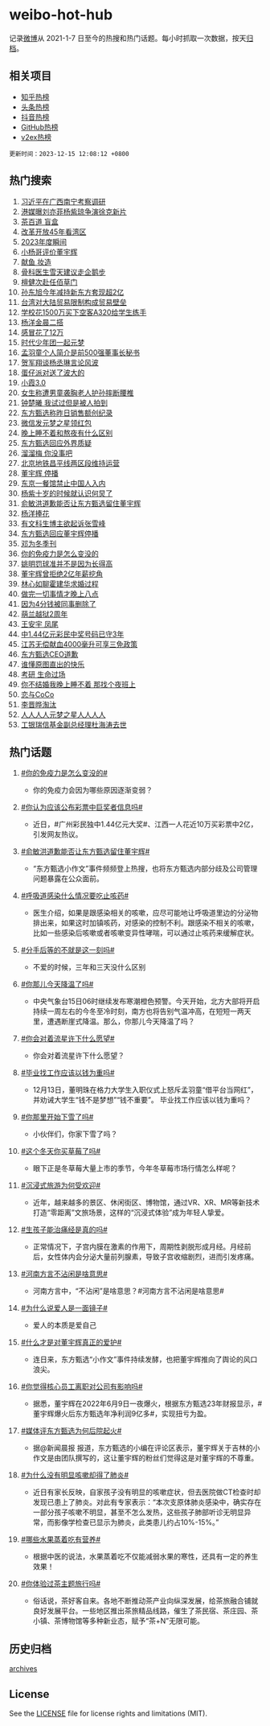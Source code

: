 # weibo-hot-hub

记录[微博](https://www.weibo.com)从 2021-1-7 日至今的热搜和热门话题。每小时抓取一次数据，按天[归档](archives)。

## 相关项目

- [知乎热榜](https://github.com/lonnyzhang423/zhihu-hot-hub)
- [头条热榜](https://github.com/lonnyzhang423/toutiao-hot-hub)
- [抖音热榜](https://github.com/lonnyzhang423/douyin-hot-hub)
- [GitHub热榜](https://github.com/lonnyzhang423/github-hot-hub)
- [v2ex热榜](https://github.com/lonnyzhang423/v2ex-hot-hub)


`更新时间：2023-12-15 12:08:12 +0800`

## 热门搜索

1. [习近平在广西南宁考察调研](https://m.weibo.cn/search?containerid=100103type%3D1%26t%3D10%26q%3D%23%E4%B9%A0%E8%BF%91%E5%B9%B3%E5%9C%A8%E5%B9%BF%E8%A5%BF%E5%8D%97%E5%AE%81%E8%80%83%E5%AF%9F%E8%B0%83%E7%A0%94%23&stream_entry_id=51&isnewpage=1&extparam=seat%3D1%26filter_type%3Drealtimehot%26c_type%3D51%26cate%3D10103%26stream_entry_id%3D51%26q%3D%2523%25E4%25B9%25A0%25E8%25BF%2591%25E5%25B9%25B3%25E5%259C%25A8%25E5%25B9%25BF%25E8%25A5%25BF%25E5%258D%2597%25E5%25AE%2581%25E8%2580%2583%25E5%25AF%259F%25E8%25B0%2583%25E7%25A0%2594%2523%26dgr%3D0%26pos%3D0%26display_time%3D1702613291%26pre_seqid%3D1702613291784011442147)
1. [港媒曝刘亦菲杨紫琼争演徐克新片](https://m.weibo.cn/search?containerid=100103type%3D1%26t%3D10%26q%3D%23%E6%B8%AF%E5%AA%92%E6%9B%9D%E5%88%98%E4%BA%A6%E8%8F%B2%E6%9D%A8%E7%B4%AB%E7%90%BC%E4%BA%89%E6%BC%94%E5%BE%90%E5%85%8B%E6%96%B0%E7%89%87%23&stream_entry_id=31&isnewpage=1&extparam=seat%3D1%26lcate%3D5001%26flag%3D2%26filter_type%3Drealtimehot%26stream_entry_id%3D31%26realpos%3D1%26dgr%3D0%26band_rank%3D1%26cate%3D5001%26pos%3D0%26q%3D%2523%25E6%25B8%25AF%25E5%25AA%2592%25E6%259B%259D%25E5%2588%2598%25E4%25BA%25A6%25E8%258F%25B2%25E6%259D%25A8%25E7%25B4%25AB%25E7%2590%25BC%25E4%25BA%2589%25E6%25BC%2594%25E5%25BE%2590%25E5%2585%258B%25E6%2596%25B0%25E7%2589%2587%2523%26c_type%3D31%26display_time%3D1702613291%26pre_seqid%3D1702613291784011442147)
1. [茶百道 盲盒](https://m.weibo.cn/search?containerid=100103type%3D1%26t%3D10%26q%3D%E8%8C%B6%E7%99%BE%E9%81%93+%E7%9B%B2%E7%9B%92&stream_entry_id=31&isnewpage=1&extparam=seat%3D1%26lcate%3D5001%26flag%3D0%26filter_type%3Drealtimehot%26stream_entry_id%3D31%26realpos%3D2%26dgr%3D0%26band_rank%3D2%26cate%3D5001%26pos%3D1%26q%3D%25E8%258C%25B6%25E7%2599%25BE%25E9%2581%2593%2520%25E7%259B%25B2%25E7%259B%2592%26c_type%3D31%26display_time%3D1702613291%26pre_seqid%3D1702613291784011442147)
1. [改革开放45年看湾区](https://m.weibo.cn/search?containerid=100103type%3D1%26t%3D10%26q%3D%23%E6%94%B9%E9%9D%A9%E5%BC%80%E6%94%BE45%E5%B9%B4%E7%9C%8B%E6%B9%BE%E5%8C%BA%23&stream_entry_id=31&isnewpage=1&extparam=seat%3D1%26lcate%3D5001%26flag%3D0%26filter_type%3Drealtimehot%26stream_entry_id%3D31%26realpos%3D3%26dgr%3D0%26band_rank%3D3%26cate%3D5001%26pos%3D2%26q%3D%2523%25E6%2594%25B9%25E9%259D%25A9%25E5%25BC%2580%25E6%2594%25BE45%25E5%25B9%25B4%25E7%259C%258B%25E6%25B9%25BE%25E5%258C%25BA%2523%26c_type%3D31%26display_time%3D1702613291%26pre_seqid%3D1702613291784011442147)
1. [2023年度瞬间](https://m.weibo.cn/search?containerid=100103type%3D1%26t%3D10%26q%3D%232023%E5%B9%B4%E5%BA%A6%E7%9E%AC%E9%97%B4%23&stream_entry_id=31&isnewpage=1&extparam=seat%3D1%26lcate%3D5001%26filter_type%3Drealtimehot%26stream_entry_id%3D31%26q%3D%25232023%25E5%25B9%25B4%25E5%25BA%25A6%25E7%259E%25AC%25E9%2597%25B4%2523%26dgr%3D0%26adid%3D214598%26band_rank%3D4%26pos%3D3%26is_ad_pos%3D1%26c_type%3D31%26cate%3D5001%26topic_ad%3D1%26display_time%3D1702613291%26pre_seqid%3D1702613291784011442147)
1. [小杨哥评价董宇辉](https://m.weibo.cn/search?containerid=100103type%3D1%26t%3D10%26q%3D%23%E5%B0%8F%E6%9D%A8%E5%93%A5%E8%AF%84%E4%BB%B7%E8%91%A3%E5%AE%87%E8%BE%89%23&stream_entry_id=31&isnewpage=1&extparam=seat%3D1%26lcate%3D5001%26flag%3D2%26filter_type%3Drealtimehot%26stream_entry_id%3D31%26realpos%3D4%26dgr%3D0%26band_rank%3D4%26cate%3D5001%26pos%3D4%26q%3D%2523%25E5%25B0%258F%25E6%259D%25A8%25E5%2593%25A5%25E8%25AF%2584%25E4%25BB%25B7%25E8%2591%25A3%25E5%25AE%2587%25E8%25BE%2589%2523%26c_type%3D31%26display_time%3D1702613291%26pre_seqid%3D1702613291784011442147)
1. [献鱼 妆造](https://m.weibo.cn/search?containerid=100103type%3D1%26t%3D10%26q%3D%E7%8C%AE%E9%B1%BC+%E5%A6%86%E9%80%A0&stream_entry_id=31&isnewpage=1&extparam=seat%3D1%26lcate%3D5001%26flag%3D1%26filter_type%3Drealtimehot%26stream_entry_id%3D31%26realpos%3D5%26dgr%3D0%26band_rank%3D5%26cate%3D5001%26pos%3D5%26q%3D%25E7%258C%25AE%25E9%25B1%25BC%2520%25E5%25A6%2586%25E9%2580%25A0%26c_type%3D31%26display_time%3D1702613291%26pre_seqid%3D1702613291784011442147)
1. [骨科医生雪天建议走企鹅步](https://m.weibo.cn/search?containerid=100103type%3D1%26t%3D10%26q%3D%23%E9%AA%A8%E7%A7%91%E5%8C%BB%E7%94%9F%E9%9B%AA%E5%A4%A9%E5%BB%BA%E8%AE%AE%E8%B5%B0%E4%BC%81%E9%B9%85%E6%AD%A5%23&stream_entry_id=31&isnewpage=1&extparam=seat%3D1%26lcate%3D5001%26flag%3D1%26filter_type%3Drealtimehot%26stream_entry_id%3D31%26realpos%3D6%26dgr%3D0%26band_rank%3D6%26cate%3D5001%26pos%3D6%26q%3D%2523%25E9%25AA%25A8%25E7%25A7%2591%25E5%258C%25BB%25E7%2594%259F%25E9%259B%25AA%25E5%25A4%25A9%25E5%25BB%25BA%25E8%25AE%25AE%25E8%25B5%25B0%25E4%25BC%2581%25E9%25B9%2585%25E6%25AD%25A5%2523%26c_type%3D31%26display_time%3D1702613291%26pre_seqid%3D1702613291784011442147)
1. [檀健次赴任佰草门](https://m.weibo.cn/search?containerid=100103type%3D1%26t%3D10%26q%3D%23%E6%AA%80%E5%81%A5%E6%AC%A1%E8%B5%B4%E4%BB%BB%E4%BD%B0%E8%8D%89%E9%97%A8%23&stream_entry_id=31&isnewpage=1&extparam=seat%3D1%26lcate%3D5001%26filter_type%3Drealtimehot%26stream_entry_id%3D31%26q%3D%2523%25E6%25AA%2580%25E5%2581%25A5%25E6%25AC%25A1%25E8%25B5%25B4%25E4%25BB%25BB%25E4%25BD%25B0%25E8%258D%2589%25E9%2597%25A8%2523%26dgr%3D0%26adid%3D214589%26band_rank%3D7%26pos%3D7%26is_ad_pos%3D1%26c_type%3D31%26cate%3D5001%26topic_ad%3D1%26display_time%3D1702613291%26pre_seqid%3D1702613291784011442147)
1. [孙东旭今年减持新东方套现超2亿](https://m.weibo.cn/search?containerid=100103type%3D1%26t%3D10%26q%3D%23%E5%AD%99%E4%B8%9C%E6%97%AD%E4%BB%8A%E5%B9%B4%E5%87%8F%E6%8C%81%E6%96%B0%E4%B8%9C%E6%96%B9%E5%A5%97%E7%8E%B0%E8%B6%852%E4%BA%BF%23&stream_entry_id=31&isnewpage=1&extparam=seat%3D1%26lcate%3D5001%26flag%3D1%26filter_type%3Drealtimehot%26stream_entry_id%3D31%26realpos%3D7%26dgr%3D0%26band_rank%3D7%26cate%3D5001%26pos%3D8%26q%3D%2523%25E5%25AD%2599%25E4%25B8%259C%25E6%2597%25AD%25E4%25BB%258A%25E5%25B9%25B4%25E5%2587%258F%25E6%258C%2581%25E6%2596%25B0%25E4%25B8%259C%25E6%2596%25B9%25E5%25A5%2597%25E7%258E%25B0%25E8%25B6%25852%25E4%25BA%25BF%2523%26c_type%3D31%26display_time%3D1702613291%26pre_seqid%3D1702613291784011442147)
1. [台湾对大陆贸易限制构成贸易壁垒](https://m.weibo.cn/search?containerid=100103type%3D1%26t%3D10%26q%3D%23%E5%8F%B0%E6%B9%BE%E5%AF%B9%E5%A4%A7%E9%99%86%E8%B4%B8%E6%98%93%E9%99%90%E5%88%B6%E6%9E%84%E6%88%90%E8%B4%B8%E6%98%93%E5%A3%81%E5%9E%92%23&stream_entry_id=31&isnewpage=1&extparam=seat%3D1%26lcate%3D5001%26flag%3D1%26filter_type%3Drealtimehot%26stream_entry_id%3D31%26realpos%3D8%26dgr%3D0%26band_rank%3D8%26cate%3D5001%26pos%3D9%26q%3D%2523%25E5%258F%25B0%25E6%25B9%25BE%25E5%25AF%25B9%25E5%25A4%25A7%25E9%2599%2586%25E8%25B4%25B8%25E6%2598%2593%25E9%2599%2590%25E5%2588%25B6%25E6%259E%2584%25E6%2588%2590%25E8%25B4%25B8%25E6%2598%2593%25E5%25A3%2581%25E5%259E%2592%2523%26c_type%3D31%26display_time%3D1702613291%26pre_seqid%3D1702613291784011442147)
1. [学校花1500万买下空客A320给学生练手](https://m.weibo.cn/search?containerid=100103type%3D1%26t%3D10%26q%3D%23%E5%AD%A6%E6%A0%A1%E8%8A%B11500%E4%B8%87%E4%B9%B0%E4%B8%8B%E7%A9%BA%E5%AE%A2A320%E7%BB%99%E5%AD%A6%E7%94%9F%E7%BB%83%E6%89%8B%23&stream_entry_id=31&isnewpage=1&extparam=seat%3D1%26lcate%3D5001%26flag%3D32768%26filter_type%3Drealtimehot%26stream_entry_id%3D31%26realpos%3D9%26dgr%3D0%26band_rank%3D9%26cate%3D5001%26pos%3D10%26q%3D%2523%25E5%25AD%25A6%25E6%25A0%25A1%25E8%258A%25B11500%25E4%25B8%2587%25E4%25B9%25B0%25E4%25B8%258B%25E7%25A9%25BA%25E5%25AE%25A2A320%25E7%25BB%2599%25E5%25AD%25A6%25E7%2594%259F%25E7%25BB%2583%25E6%2589%258B%2523%26c_type%3D31%26display_time%3D1702613291%26pre_seqid%3D1702613291784011442147)
1. [杨洋金晨二搭](https://m.weibo.cn/search?containerid=100103type%3D1%26t%3D10%26q%3D%23%E6%9D%A8%E6%B4%8B%E9%87%91%E6%99%A8%E4%BA%8C%E6%90%AD%23&stream_entry_id=31&isnewpage=1&extparam=seat%3D1%26lcate%3D5001%26flag%3D1%26filter_type%3Drealtimehot%26stream_entry_id%3D31%26realpos%3D10%26dgr%3D0%26band_rank%3D10%26cate%3D5001%26pos%3D11%26q%3D%2523%25E6%259D%25A8%25E6%25B4%258B%25E9%2587%2591%25E6%2599%25A8%25E4%25BA%258C%25E6%2590%25AD%2523%26c_type%3D31%26display_time%3D1702613291%26pre_seqid%3D1702613291784011442147)
1. [感冒花了12万](https://m.weibo.cn/search?containerid=100103type%3D1%26t%3D10%26q%3D%E6%84%9F%E5%86%92%E8%8A%B1%E4%BA%8612%E4%B8%87&stream_entry_id=31&isnewpage=1&extparam=seat%3D1%26lcate%3D5001%26flag%3D2%26filter_type%3Drealtimehot%26stream_entry_id%3D31%26realpos%3D11%26dgr%3D0%26band_rank%3D11%26cate%3D5001%26pos%3D12%26q%3D%25E6%2584%259F%25E5%2586%2592%25E8%258A%25B1%25E4%25BA%258612%25E4%25B8%2587%26c_type%3D31%26display_time%3D1702613291%26pre_seqid%3D1702613291784011442147)
1. [时代少年团一起元梦](https://m.weibo.cn/search?containerid=100103type%3D1%26t%3D10%26q%3D%23%E6%97%B6%E4%BB%A3%E5%B0%91%E5%B9%B4%E5%9B%A2%E4%B8%80%E8%B5%B7%E5%85%83%E6%A2%A6%23&stream_entry_id=31&isnewpage=1&extparam=seat%3D1%26lcate%3D5001%26flag%3D0%26filter_type%3Drealtimehot%26stream_entry_id%3D31%26realpos%3D12%26dgr%3D0%26band_rank%3D12%26cate%3D5001%26pos%3D13%26adid%3D214666%26q%3D%2523%25E6%2597%25B6%25E4%25BB%25A3%25E5%25B0%2591%25E5%25B9%25B4%25E5%259B%25A2%25E4%25B8%2580%25E8%25B5%25B7%25E5%2585%2583%25E6%25A2%25A6%2523%26c_type%3D31%26display_time%3D1702613291%26pre_seqid%3D1702613291784011442147)
1. [孟羽童个人简介是前500强董事长秘书](https://m.weibo.cn/search?containerid=100103type%3D1%26t%3D10%26q%3D%23%E5%AD%9F%E7%BE%BD%E7%AB%A5%E4%B8%AA%E4%BA%BA%E7%AE%80%E4%BB%8B%E6%98%AF%E5%89%8D500%E5%BC%BA%E8%91%A3%E4%BA%8B%E9%95%BF%E7%A7%98%E4%B9%A6%23&stream_entry_id=31&isnewpage=1&extparam=seat%3D1%26lcate%3D5001%26flag%3D2%26filter_type%3Drealtimehot%26stream_entry_id%3D31%26realpos%3D13%26dgr%3D0%26band_rank%3D13%26cate%3D5001%26pos%3D14%26q%3D%2523%25E5%25AD%259F%25E7%25BE%25BD%25E7%25AB%25A5%25E4%25B8%25AA%25E4%25BA%25BA%25E7%25AE%2580%25E4%25BB%258B%25E6%2598%25AF%25E5%2589%258D500%25E5%25BC%25BA%25E8%2591%25A3%25E4%25BA%258B%25E9%2595%25BF%25E7%25A7%2598%25E4%25B9%25A6%2523%26c_type%3D31%26display_time%3D1702613291%26pre_seqid%3D1702613291784011442147)
1. [贺军翔谈杨丞琳言论风波](https://m.weibo.cn/search?containerid=100103type%3D1%26t%3D10%26q%3D%23%E8%B4%BA%E5%86%9B%E7%BF%94%E8%B0%88%E6%9D%A8%E4%B8%9E%E7%90%B3%E8%A8%80%E8%AE%BA%E9%A3%8E%E6%B3%A2%23&stream_entry_id=31&isnewpage=1&extparam=seat%3D1%26lcate%3D5001%26flag%3D2%26filter_type%3Drealtimehot%26stream_entry_id%3D31%26realpos%3D14%26dgr%3D0%26band_rank%3D14%26cate%3D5001%26pos%3D15%26q%3D%2523%25E8%25B4%25BA%25E5%2586%259B%25E7%25BF%2594%25E8%25B0%2588%25E6%259D%25A8%25E4%25B8%259E%25E7%2590%25B3%25E8%25A8%2580%25E8%25AE%25BA%25E9%25A3%258E%25E6%25B3%25A2%2523%26c_type%3D31%26display_time%3D1702613291%26pre_seqid%3D1702613291784011442147)
1. [蛋仔派对送了波大的](https://m.weibo.cn/search?containerid=100103type%3D1%26t%3D10%26q%3D%23%E8%9B%8B%E4%BB%94%E6%B4%BE%E5%AF%B9%E9%80%81%E4%BA%86%E6%B3%A2%E5%A4%A7%E7%9A%84%23&stream_entry_id=31&isnewpage=1&extparam=seat%3D1%26lcate%3D5001%26flag%3D0%26filter_type%3Drealtimehot%26stream_entry_id%3D31%26realpos%3D15%26dgr%3D0%26band_rank%3D15%26cate%3D5001%26pos%3D16%26adid%3D214327%26q%3D%2523%25E8%259B%258B%25E4%25BB%2594%25E6%25B4%25BE%25E5%25AF%25B9%25E9%2580%2581%25E4%25BA%2586%25E6%25B3%25A2%25E5%25A4%25A7%25E7%259A%2584%2523%26c_type%3D31%26display_time%3D1702613291%26pre_seqid%3D1702613291784011442147)
1. [小霞3.0](https://m.weibo.cn/search?containerid=100103type%3D1%26t%3D10%26q%3D%E5%B0%8F%E9%9C%9E3.0&stream_entry_id=31&isnewpage=1&extparam=seat%3D1%26lcate%3D5001%26flag%3D1%26filter_type%3Drealtimehot%26stream_entry_id%3D31%26realpos%3D16%26dgr%3D0%26band_rank%3D16%26cate%3D5001%26pos%3D17%26q%3D%25E5%25B0%258F%25E9%259C%259E3.0%26c_type%3D31%26display_time%3D1702613291%26pre_seqid%3D1702613291784011442147)
1. [女生称遭男童袭胸老人护孙摔断腰椎](https://m.weibo.cn/search?containerid=100103type%3D1%26t%3D10%26q%3D%23%E5%A5%B3%E7%94%9F%E7%A7%B0%E9%81%AD%E7%94%B7%E7%AB%A5%E8%A2%AD%E8%83%B8%E8%80%81%E4%BA%BA%E6%8A%A4%E5%AD%99%E6%91%94%E6%96%AD%E8%85%B0%E6%A4%8E%23&stream_entry_id=31&isnewpage=1&extparam=seat%3D1%26lcate%3D5001%26flag%3D0%26filter_type%3Drealtimehot%26stream_entry_id%3D31%26realpos%3D17%26dgr%3D0%26band_rank%3D17%26cate%3D5001%26pos%3D18%26q%3D%2523%25E5%25A5%25B3%25E7%2594%259F%25E7%25A7%25B0%25E9%2581%25AD%25E7%2594%25B7%25E7%25AB%25A5%25E8%25A2%25AD%25E8%2583%25B8%25E8%2580%2581%25E4%25BA%25BA%25E6%258A%25A4%25E5%25AD%2599%25E6%2591%2594%25E6%2596%25AD%25E8%2585%25B0%25E6%25A4%258E%2523%26c_type%3D31%26display_time%3D1702613291%26pre_seqid%3D1702613291784011442147)
1. [钟楚曦 我试过但是被人拍到](https://m.weibo.cn/search?containerid=100103type%3D1%26t%3D10%26q%3D%E9%92%9F%E6%A5%9A%E6%9B%A6+%E6%88%91%E8%AF%95%E8%BF%87%E4%BD%86%E6%98%AF%E8%A2%AB%E4%BA%BA%E6%8B%8D%E5%88%B0&stream_entry_id=31&isnewpage=1&extparam=seat%3D1%26lcate%3D5001%26flag%3D2%26filter_type%3Drealtimehot%26stream_entry_id%3D31%26realpos%3D18%26dgr%3D0%26band_rank%3D18%26cate%3D5001%26pos%3D19%26q%3D%25E9%2592%259F%25E6%25A5%259A%25E6%259B%25A6%2520%25E6%2588%2591%25E8%25AF%2595%25E8%25BF%2587%25E4%25BD%2586%25E6%2598%25AF%25E8%25A2%25AB%25E4%25BA%25BA%25E6%258B%258D%25E5%2588%25B0%26c_type%3D31%26display_time%3D1702613291%26pre_seqid%3D1702613291784011442147)
1. [东方甄选称昨日销售额创纪录](https://m.weibo.cn/search?containerid=100103type%3D1%26t%3D10%26q%3D%23%E4%B8%9C%E6%96%B9%E7%94%84%E9%80%89%E7%A7%B0%E6%98%A8%E6%97%A5%E9%94%80%E5%94%AE%E9%A2%9D%E5%88%9B%E7%BA%AA%E5%BD%95%23&stream_entry_id=31&isnewpage=1&extparam=seat%3D1%26lcate%3D5001%26flag%3D1%26filter_type%3Drealtimehot%26stream_entry_id%3D31%26realpos%3D19%26dgr%3D0%26band_rank%3D19%26cate%3D5001%26pos%3D20%26q%3D%2523%25E4%25B8%259C%25E6%2596%25B9%25E7%2594%2584%25E9%2580%2589%25E7%25A7%25B0%25E6%2598%25A8%25E6%2597%25A5%25E9%2594%2580%25E5%2594%25AE%25E9%25A2%259D%25E5%2588%259B%25E7%25BA%25AA%25E5%25BD%2595%2523%26c_type%3D31%26display_time%3D1702613291%26pre_seqid%3D1702613291784011442147)
1. [微信发元梦之星领红包](https://m.weibo.cn/search?containerid=100103type%3D1%26t%3D10%26q%3D%23%E5%BE%AE%E4%BF%A1%E5%8F%91%E5%85%83%E6%A2%A6%E4%B9%8B%E6%98%9F%E9%A2%86%E7%BA%A2%E5%8C%85%23&stream_entry_id=31&isnewpage=1&extparam=seat%3D1%26lcate%3D5001%26flag%3D0%26filter_type%3Drealtimehot%26stream_entry_id%3D31%26realpos%3D20%26dgr%3D0%26band_rank%3D20%26cate%3D5001%26pos%3D21%26adid%3D214436%26q%3D%2523%25E5%25BE%25AE%25E4%25BF%25A1%25E5%258F%2591%25E5%2585%2583%25E6%25A2%25A6%25E4%25B9%258B%25E6%2598%259F%25E9%25A2%2586%25E7%25BA%25A2%25E5%258C%2585%2523%26c_type%3D31%26display_time%3D1702613291%26pre_seqid%3D1702613291784011442147)
1. [晚上睡不着和熬夜有什么区别](https://m.weibo.cn/search?containerid=100103type%3D1%26t%3D10%26q%3D%E6%99%9A%E4%B8%8A%E7%9D%A1%E4%B8%8D%E7%9D%80%E5%92%8C%E7%86%AC%E5%A4%9C%E6%9C%89%E4%BB%80%E4%B9%88%E5%8C%BA%E5%88%AB&stream_entry_id=31&isnewpage=1&extparam=seat%3D1%26lcate%3D5001%26flag%3D1%26filter_type%3Drealtimehot%26stream_entry_id%3D31%26realpos%3D21%26dgr%3D0%26band_rank%3D21%26cate%3D5001%26pos%3D22%26q%3D%25E6%2599%259A%25E4%25B8%258A%25E7%259D%25A1%25E4%25B8%258D%25E7%259D%2580%25E5%2592%258C%25E7%2586%25AC%25E5%25A4%259C%25E6%259C%2589%25E4%25BB%2580%25E4%25B9%2588%25E5%258C%25BA%25E5%2588%25AB%26c_type%3D31%26display_time%3D1702613291%26pre_seqid%3D1702613291784011442147)
1. [东方甄选回应外界质疑](https://m.weibo.cn/search?containerid=100103type%3D1%26t%3D10%26q%3D%23%E4%B8%9C%E6%96%B9%E7%94%84%E9%80%89%E5%9B%9E%E5%BA%94%E5%A4%96%E7%95%8C%E8%B4%A8%E7%96%91%23&stream_entry_id=31&isnewpage=1&extparam=seat%3D1%26lcate%3D5001%26flag%3D1%26filter_type%3Drealtimehot%26stream_entry_id%3D31%26realpos%3D22%26dgr%3D0%26band_rank%3D22%26cate%3D5001%26pos%3D23%26q%3D%2523%25E4%25B8%259C%25E6%2596%25B9%25E7%2594%2584%25E9%2580%2589%25E5%259B%259E%25E5%25BA%2594%25E5%25A4%2596%25E7%2595%258C%25E8%25B4%25A8%25E7%2596%2591%2523%26c_type%3D31%26display_time%3D1702613291%26pre_seqid%3D1702613291784011442147)
1. [溜溜梅 你没事吧](https://m.weibo.cn/search?containerid=100103type%3D1%26t%3D10%26q%3D%E6%BA%9C%E6%BA%9C%E6%A2%85+%E4%BD%A0%E6%B2%A1%E4%BA%8B%E5%90%A7&stream_entry_id=31&isnewpage=1&extparam=seat%3D1%26lcate%3D5001%26flag%3D1%26filter_type%3Drealtimehot%26stream_entry_id%3D31%26realpos%3D23%26dgr%3D0%26band_rank%3D23%26cate%3D5001%26pos%3D24%26q%3D%25E6%25BA%259C%25E6%25BA%259C%25E6%25A2%2585%2520%25E4%25BD%25A0%25E6%25B2%25A1%25E4%25BA%258B%25E5%2590%25A7%26c_type%3D31%26display_time%3D1702613291%26pre_seqid%3D1702613291784011442147)
1. [北京地铁昌平线两区段维持运营](https://m.weibo.cn/search?containerid=100103type%3D1%26t%3D10%26q%3D%23%E5%8C%97%E4%BA%AC%E5%9C%B0%E9%93%81%E6%98%8C%E5%B9%B3%E7%BA%BF%E4%B8%A4%E5%8C%BA%E6%AE%B5%E7%BB%B4%E6%8C%81%E8%BF%90%E8%90%A5%23&stream_entry_id=31&isnewpage=1&extparam=seat%3D1%26lcate%3D5001%26flag%3D0%26filter_type%3Drealtimehot%26stream_entry_id%3D31%26realpos%3D24%26dgr%3D0%26band_rank%3D24%26cate%3D5001%26pos%3D25%26q%3D%2523%25E5%258C%2597%25E4%25BA%25AC%25E5%259C%25B0%25E9%2593%2581%25E6%2598%258C%25E5%25B9%25B3%25E7%25BA%25BF%25E4%25B8%25A4%25E5%258C%25BA%25E6%25AE%25B5%25E7%25BB%25B4%25E6%258C%2581%25E8%25BF%2590%25E8%2590%25A5%2523%26c_type%3D31%26display_time%3D1702613291%26pre_seqid%3D1702613291784011442147)
1. [董宇辉 停播](https://m.weibo.cn/search?containerid=100103type%3D1%26t%3D10%26q%3D%E8%91%A3%E5%AE%87%E8%BE%89+%E5%81%9C%E6%92%AD&stream_entry_id=31&isnewpage=1&extparam=seat%3D1%26lcate%3D5001%26flag%3D0%26filter_type%3Drealtimehot%26stream_entry_id%3D31%26realpos%3D25%26dgr%3D0%26band_rank%3D25%26cate%3D5001%26pos%3D26%26q%3D%25E8%2591%25A3%25E5%25AE%2587%25E8%25BE%2589%2520%25E5%2581%259C%25E6%2592%25AD%26c_type%3D31%26display_time%3D1702613291%26pre_seqid%3D1702613291784011442147)
1. [东京一餐馆禁止中国人入内](https://m.weibo.cn/search?containerid=100103type%3D1%26t%3D10%26q%3D%23%E4%B8%9C%E4%BA%AC%E4%B8%80%E9%A4%90%E9%A6%86%E7%A6%81%E6%AD%A2%E4%B8%AD%E5%9B%BD%E4%BA%BA%E5%85%A5%E5%86%85%23&stream_entry_id=31&isnewpage=1&extparam=seat%3D1%26lcate%3D5001%26flag%3D0%26filter_type%3Drealtimehot%26stream_entry_id%3D31%26realpos%3D26%26dgr%3D0%26band_rank%3D26%26cate%3D5001%26pos%3D27%26q%3D%2523%25E4%25B8%259C%25E4%25BA%25AC%25E4%25B8%2580%25E9%25A4%2590%25E9%25A6%2586%25E7%25A6%2581%25E6%25AD%25A2%25E4%25B8%25AD%25E5%259B%25BD%25E4%25BA%25BA%25E5%2585%25A5%25E5%2586%2585%2523%26c_type%3D31%26display_time%3D1702613291%26pre_seqid%3D1702613291784011442147)
1. [杨紫十岁的时候就认识何炅了](https://m.weibo.cn/search?containerid=100103type%3D1%26t%3D10%26q%3D%23%E6%9D%A8%E7%B4%AB%E5%8D%81%E5%B2%81%E7%9A%84%E6%97%B6%E5%80%99%E5%B0%B1%E8%AE%A4%E8%AF%86%E4%BD%95%E7%82%85%E4%BA%86%23&stream_entry_id=31&isnewpage=1&extparam=seat%3D1%26lcate%3D5001%26flag%3D1%26filter_type%3Drealtimehot%26stream_entry_id%3D31%26realpos%3D27%26dgr%3D0%26band_rank%3D27%26cate%3D5001%26pos%3D28%26q%3D%2523%25E6%259D%25A8%25E7%25B4%25AB%25E5%258D%2581%25E5%25B2%2581%25E7%259A%2584%25E6%2597%25B6%25E5%2580%2599%25E5%25B0%25B1%25E8%25AE%25A4%25E8%25AF%2586%25E4%25BD%2595%25E7%2582%2585%25E4%25BA%2586%2523%26c_type%3D31%26display_time%3D1702613291%26pre_seqid%3D1702613291784011442147)
1. [俞敏洪道歉能否让东方甄选留住董宇辉](https://m.weibo.cn/search?containerid=100103type%3D1%26t%3D10%26q%3D%23%E4%BF%9E%E6%95%8F%E6%B4%AA%E9%81%93%E6%AD%89%E8%83%BD%E5%90%A6%E8%AE%A9%E4%B8%9C%E6%96%B9%E7%94%84%E9%80%89%E7%95%99%E4%BD%8F%E8%91%A3%E5%AE%87%E8%BE%89%23&stream_entry_id=31&isnewpage=1&extparam=seat%3D1%26lcate%3D5001%26flag%3D1%26filter_type%3Drealtimehot%26stream_entry_id%3D31%26realpos%3D28%26dgr%3D0%26band_rank%3D28%26cate%3D5001%26pos%3D29%26q%3D%2523%25E4%25BF%259E%25E6%2595%258F%25E6%25B4%25AA%25E9%2581%2593%25E6%25AD%2589%25E8%2583%25BD%25E5%2590%25A6%25E8%25AE%25A9%25E4%25B8%259C%25E6%2596%25B9%25E7%2594%2584%25E9%2580%2589%25E7%2595%2599%25E4%25BD%258F%25E8%2591%25A3%25E5%25AE%2587%25E8%25BE%2589%2523%26c_type%3D31%26display_time%3D1702613291%26pre_seqid%3D1702613291784011442147)
1. [杨洋捧花](https://m.weibo.cn/search?containerid=100103type%3D1%26t%3D10%26q%3D%23%E6%9D%A8%E6%B4%8B%E6%8D%A7%E8%8A%B1%23&stream_entry_id=31&isnewpage=1&extparam=seat%3D1%26lcate%3D5001%26flag%3D1%26filter_type%3Drealtimehot%26stream_entry_id%3D31%26realpos%3D29%26dgr%3D0%26band_rank%3D29%26cate%3D5001%26pos%3D30%26q%3D%2523%25E6%259D%25A8%25E6%25B4%258B%25E6%258D%25A7%25E8%258A%25B1%2523%26c_type%3D31%26display_time%3D1702613291%26pre_seqid%3D1702613291784011442147)
1. [有文科生博主欲起诉张雪峰](https://m.weibo.cn/search?containerid=100103type%3D1%26t%3D10%26q%3D%23%E6%9C%89%E6%96%87%E7%A7%91%E7%94%9F%E5%8D%9A%E4%B8%BB%E6%AC%B2%E8%B5%B7%E8%AF%89%E5%BC%A0%E9%9B%AA%E5%B3%B0%23&stream_entry_id=31&isnewpage=1&extparam=seat%3D1%26lcate%3D5001%26flag%3D0%26filter_type%3Drealtimehot%26stream_entry_id%3D31%26realpos%3D30%26dgr%3D0%26band_rank%3D30%26cate%3D5001%26pos%3D31%26q%3D%2523%25E6%259C%2589%25E6%2596%2587%25E7%25A7%2591%25E7%2594%259F%25E5%258D%259A%25E4%25B8%25BB%25E6%25AC%25B2%25E8%25B5%25B7%25E8%25AF%2589%25E5%25BC%25A0%25E9%259B%25AA%25E5%25B3%25B0%2523%26c_type%3D31%26display_time%3D1702613291%26pre_seqid%3D1702613291784011442147)
1. [东方甄选回应董宇辉停播](https://m.weibo.cn/search?containerid=100103type%3D1%26t%3D10%26q%3D%23%E4%B8%9C%E6%96%B9%E7%94%84%E9%80%89%E5%9B%9E%E5%BA%94%E8%91%A3%E5%AE%87%E8%BE%89%E5%81%9C%E6%92%AD%23&stream_entry_id=31&isnewpage=1&extparam=seat%3D1%26lcate%3D5001%26flag%3D0%26filter_type%3Drealtimehot%26stream_entry_id%3D31%26realpos%3D31%26dgr%3D0%26band_rank%3D31%26cate%3D5001%26pos%3D32%26q%3D%2523%25E4%25B8%259C%25E6%2596%25B9%25E7%2594%2584%25E9%2580%2589%25E5%259B%259E%25E5%25BA%2594%25E8%2591%25A3%25E5%25AE%2587%25E8%25BE%2589%25E5%2581%259C%25E6%2592%25AD%2523%26c_type%3D31%26display_time%3D1702613291%26pre_seqid%3D1702613291784011442147)
1. [邓为冬季刊](https://m.weibo.cn/search?containerid=100103type%3D1%26t%3D10%26q%3D%23%E9%82%93%E4%B8%BA%E5%86%AC%E5%AD%A3%E5%88%8A%23&stream_entry_id=31&isnewpage=1&extparam=seat%3D1%26lcate%3D5001%26flag%3D1%26filter_type%3Drealtimehot%26stream_entry_id%3D31%26realpos%3D32%26dgr%3D0%26band_rank%3D32%26cate%3D5001%26pos%3D33%26q%3D%2523%25E9%2582%2593%25E4%25B8%25BA%25E5%2586%25AC%25E5%25AD%25A3%25E5%2588%258A%2523%26c_type%3D31%26display_time%3D1702613291%26pre_seqid%3D1702613291784011442147)
1. [你的免疫力是怎么变没的](https://m.weibo.cn/search?containerid=100103type%3D1%26t%3D10%26q%3D%23%E4%BD%A0%E7%9A%84%E5%85%8D%E7%96%AB%E5%8A%9B%E6%98%AF%E6%80%8E%E4%B9%88%E5%8F%98%E6%B2%A1%E7%9A%84%23&stream_entry_id=31&isnewpage=1&extparam=seat%3D1%26lcate%3D5001%26flag%3D1%26filter_type%3Drealtimehot%26stream_entry_id%3D31%26realpos%3D33%26dgr%3D0%26band_rank%3D33%26cate%3D5001%26pos%3D34%26q%3D%2523%25E4%25BD%25A0%25E7%259A%2584%25E5%2585%258D%25E7%2596%25AB%25E5%258A%259B%25E6%2598%25AF%25E6%2580%258E%25E4%25B9%2588%25E5%258F%2598%25E6%25B2%25A1%25E7%259A%2584%2523%26c_type%3D31%26display_time%3D1702613291%26pre_seqid%3D1702613291784011442147)
1. [姚明罚球准并不是因为长得高](https://m.weibo.cn/search?containerid=100103type%3D1%26t%3D10%26q%3D%23%E5%A7%9A%E6%98%8E%E7%BD%9A%E7%90%83%E5%87%86%E5%B9%B6%E4%B8%8D%E6%98%AF%E5%9B%A0%E4%B8%BA%E9%95%BF%E5%BE%97%E9%AB%98%23&stream_entry_id=31&isnewpage=1&extparam=seat%3D1%26lcate%3D5001%26flag%3D1%26filter_type%3Drealtimehot%26stream_entry_id%3D31%26realpos%3D34%26dgr%3D0%26band_rank%3D34%26cate%3D5001%26pos%3D35%26q%3D%2523%25E5%25A7%259A%25E6%2598%258E%25E7%25BD%259A%25E7%2590%2583%25E5%2587%2586%25E5%25B9%25B6%25E4%25B8%258D%25E6%2598%25AF%25E5%259B%25A0%25E4%25B8%25BA%25E9%2595%25BF%25E5%25BE%2597%25E9%25AB%2598%2523%26c_type%3D31%26display_time%3D1702613291%26pre_seqid%3D1702613291784011442147)
1. [董宇辉曾拒绝2亿年薪挖角](https://m.weibo.cn/search?containerid=100103type%3D1%26t%3D10%26q%3D%23%E8%91%A3%E5%AE%87%E8%BE%89%E6%9B%BE%E6%8B%92%E7%BB%9D2%E4%BA%BF%E5%B9%B4%E8%96%AA%E6%8C%96%E8%A7%92%23&stream_entry_id=31&isnewpage=1&extparam=seat%3D1%26lcate%3D5001%26flag%3D0%26filter_type%3Drealtimehot%26stream_entry_id%3D31%26realpos%3D35%26dgr%3D0%26band_rank%3D35%26cate%3D5001%26pos%3D36%26q%3D%2523%25E8%2591%25A3%25E5%25AE%2587%25E8%25BE%2589%25E6%259B%25BE%25E6%258B%2592%25E7%25BB%259D2%25E4%25BA%25BF%25E5%25B9%25B4%25E8%2596%25AA%25E6%258C%2596%25E8%25A7%2592%2523%26c_type%3D31%26display_time%3D1702613291%26pre_seqid%3D1702613291784011442147)
1. [林心如聊霍建华求婚过程](https://m.weibo.cn/search?containerid=100103type%3D1%26t%3D10%26q%3D%23%E6%9E%97%E5%BF%83%E5%A6%82%E8%81%8A%E9%9C%8D%E5%BB%BA%E5%8D%8E%E6%B1%82%E5%A9%9A%E8%BF%87%E7%A8%8B%23&stream_entry_id=31&isnewpage=1&extparam=seat%3D1%26lcate%3D5001%26flag%3D0%26filter_type%3Drealtimehot%26stream_entry_id%3D31%26realpos%3D36%26dgr%3D0%26band_rank%3D36%26cate%3D5001%26pos%3D37%26q%3D%2523%25E6%259E%2597%25E5%25BF%2583%25E5%25A6%2582%25E8%2581%258A%25E9%259C%258D%25E5%25BB%25BA%25E5%258D%258E%25E6%25B1%2582%25E5%25A9%259A%25E8%25BF%2587%25E7%25A8%258B%2523%26c_type%3D31%26display_time%3D1702613291%26pre_seqid%3D1702613291784011442147)
1. [做完一切事情才晚上八点](https://m.weibo.cn/search?containerid=100103type%3D1%26t%3D10%26q%3D%E5%81%9A%E5%AE%8C%E4%B8%80%E5%88%87%E4%BA%8B%E6%83%85%E6%89%8D%E6%99%9A%E4%B8%8A%E5%85%AB%E7%82%B9&stream_entry_id=31&isnewpage=1&extparam=seat%3D1%26lcate%3D5001%26flag%3D0%26filter_type%3Drealtimehot%26stream_entry_id%3D31%26realpos%3D37%26dgr%3D0%26band_rank%3D37%26cate%3D5001%26pos%3D38%26q%3D%25E5%2581%259A%25E5%25AE%258C%25E4%25B8%2580%25E5%2588%2587%25E4%25BA%258B%25E6%2583%2585%25E6%2589%258D%25E6%2599%259A%25E4%25B8%258A%25E5%2585%25AB%25E7%2582%25B9%26c_type%3D31%26display_time%3D1702613291%26pre_seqid%3D1702613291784011442147)
1. [因为4分钱被同事删除了](https://m.weibo.cn/search?containerid=100103type%3D1%26t%3D10%26q%3D%E5%9B%A0%E4%B8%BA4%E5%88%86%E9%92%B1%E8%A2%AB%E5%90%8C%E4%BA%8B%E5%88%A0%E9%99%A4%E4%BA%86&stream_entry_id=31&isnewpage=1&extparam=seat%3D1%26lcate%3D5001%26flag%3D0%26filter_type%3Drealtimehot%26stream_entry_id%3D31%26realpos%3D38%26dgr%3D0%26band_rank%3D38%26cate%3D5001%26pos%3D39%26q%3D%25E5%259B%25A0%25E4%25B8%25BA4%25E5%2588%2586%25E9%2592%25B1%25E8%25A2%25AB%25E5%2590%258C%25E4%25BA%258B%25E5%2588%25A0%25E9%2599%25A4%25E4%25BA%2586%26c_type%3D31%26display_time%3D1702613291%26pre_seqid%3D1702613291784011442147)
1. [萌兰越狱2周年](https://m.weibo.cn/search?containerid=100103type%3D1%26t%3D10%26q%3D%23%E8%90%8C%E5%85%B0%E8%B6%8A%E7%8B%B12%E5%91%A8%E5%B9%B4%23&stream_entry_id=31&isnewpage=1&extparam=seat%3D1%26lcate%3D5001%26flag%3D0%26filter_type%3Drealtimehot%26stream_entry_id%3D31%26realpos%3D39%26dgr%3D0%26band_rank%3D39%26cate%3D5001%26pos%3D40%26q%3D%2523%25E8%2590%258C%25E5%2585%25B0%25E8%25B6%258A%25E7%258B%25B12%25E5%2591%25A8%25E5%25B9%25B4%2523%26c_type%3D31%26display_time%3D1702613291%26pre_seqid%3D1702613291784011442147)
1. [王安宇 凤尾](https://m.weibo.cn/search?containerid=100103type%3D1%26t%3D10%26q%3D%E7%8E%8B%E5%AE%89%E5%AE%87+%E5%87%A4%E5%B0%BE&stream_entry_id=31&isnewpage=1&extparam=seat%3D1%26lcate%3D5001%26flag%3D1%26filter_type%3Drealtimehot%26stream_entry_id%3D31%26realpos%3D40%26dgr%3D0%26band_rank%3D40%26cate%3D5001%26pos%3D41%26q%3D%25E7%258E%258B%25E5%25AE%2589%25E5%25AE%2587%2520%25E5%2587%25A4%25E5%25B0%25BE%26c_type%3D31%26display_time%3D1702613291%26pre_seqid%3D1702613291784011442147)
1. [中1.44亿元彩民中奖号码已守3年](https://m.weibo.cn/search?containerid=100103type%3D1%26t%3D10%26q%3D%23%E4%B8%AD1.44%E4%BA%BF%E5%85%83%E5%BD%A9%E6%B0%91%E4%B8%AD%E5%A5%96%E5%8F%B7%E7%A0%81%E5%B7%B2%E5%AE%883%E5%B9%B4%23&stream_entry_id=31&isnewpage=1&extparam=seat%3D1%26lcate%3D5001%26flag%3D0%26filter_type%3Drealtimehot%26stream_entry_id%3D31%26realpos%3D41%26dgr%3D0%26band_rank%3D41%26cate%3D5001%26pos%3D42%26q%3D%2523%25E4%25B8%25AD1.44%25E4%25BA%25BF%25E5%2585%2583%25E5%25BD%25A9%25E6%25B0%2591%25E4%25B8%25AD%25E5%25A5%2596%25E5%258F%25B7%25E7%25A0%2581%25E5%25B7%25B2%25E5%25AE%25883%25E5%25B9%25B4%2523%26c_type%3D31%26display_time%3D1702613291%26pre_seqid%3D1702613291784011442147)
1. [江苏无偿献血4000毫升可享三免政策](https://m.weibo.cn/search?containerid=100103type%3D1%26t%3D10%26q%3D%23%E6%B1%9F%E8%8B%8F%E6%97%A0%E5%81%BF%E7%8C%AE%E8%A1%804000%E6%AF%AB%E5%8D%87%E5%8F%AF%E4%BA%AB%E4%B8%89%E5%85%8D%E6%94%BF%E7%AD%96%23&stream_entry_id=31&isnewpage=1&extparam=seat%3D1%26lcate%3D5001%26flag%3D32768%26filter_type%3Drealtimehot%26stream_entry_id%3D31%26realpos%3D42%26dgr%3D0%26band_rank%3D42%26cate%3D5001%26pos%3D43%26q%3D%2523%25E6%25B1%259F%25E8%258B%258F%25E6%2597%25A0%25E5%2581%25BF%25E7%258C%25AE%25E8%25A1%25804000%25E6%25AF%25AB%25E5%258D%2587%25E5%258F%25AF%25E4%25BA%25AB%25E4%25B8%2589%25E5%2585%258D%25E6%2594%25BF%25E7%25AD%2596%2523%26c_type%3D31%26display_time%3D1702613291%26pre_seqid%3D1702613291784011442147)
1. [东方甄选CEO道歉](https://m.weibo.cn/search?containerid=100103type%3D1%26t%3D10%26q%3D%23%E4%B8%9C%E6%96%B9%E7%94%84%E9%80%89CEO%E9%81%93%E6%AD%89%23&stream_entry_id=31&isnewpage=1&extparam=seat%3D1%26lcate%3D5001%26flag%3D0%26filter_type%3Drealtimehot%26stream_entry_id%3D31%26realpos%3D43%26dgr%3D0%26band_rank%3D43%26cate%3D5001%26pos%3D44%26q%3D%2523%25E4%25B8%259C%25E6%2596%25B9%25E7%2594%2584%25E9%2580%2589CEO%25E9%2581%2593%25E6%25AD%2589%2523%26c_type%3D31%26display_time%3D1702613291%26pre_seqid%3D1702613291784011442147)
1. [谁懂原图直出的快乐](https://m.weibo.cn/search?containerid=100103type%3D1%26t%3D10%26q%3D%23%E8%B0%81%E6%87%82%E5%8E%9F%E5%9B%BE%E7%9B%B4%E5%87%BA%E7%9A%84%E5%BF%AB%E4%B9%90%23&stream_entry_id=31&isnewpage=1&extparam=seat%3D1%26lcate%3D5001%26flag%3D0%26filter_type%3Drealtimehot%26stream_entry_id%3D31%26realpos%3D44%26dgr%3D0%26band_rank%3D44%26cate%3D5001%26pos%3D45%26adid%3D214423%26q%3D%2523%25E8%25B0%2581%25E6%2587%2582%25E5%258E%259F%25E5%259B%25BE%25E7%259B%25B4%25E5%2587%25BA%25E7%259A%2584%25E5%25BF%25AB%25E4%25B9%2590%2523%26c_type%3D31%26display_time%3D1702613291%26pre_seqid%3D1702613291784011442147)
1. [考研 生命过场](https://m.weibo.cn/search?containerid=100103type%3D1%26t%3D10%26q%3D%E8%80%83%E7%A0%94+%E7%94%9F%E5%91%BD%E8%BF%87%E5%9C%BA&stream_entry_id=31&isnewpage=1&extparam=seat%3D1%26lcate%3D5001%26flag%3D0%26filter_type%3Drealtimehot%26stream_entry_id%3D31%26realpos%3D45%26dgr%3D0%26band_rank%3D45%26cate%3D5001%26pos%3D46%26q%3D%25E8%2580%2583%25E7%25A0%2594%2520%25E7%2594%259F%25E5%2591%25BD%25E8%25BF%2587%25E5%259C%25BA%26c_type%3D31%26display_time%3D1702613291%26pre_seqid%3D1702613291784011442147)
1. [你不结婚我晚上睡不着 那找个夜班上](https://m.weibo.cn/search?containerid=100103type%3D1%26t%3D10%26q%3D%E4%BD%A0%E4%B8%8D%E7%BB%93%E5%A9%9A%E6%88%91%E6%99%9A%E4%B8%8A%E7%9D%A1%E4%B8%8D%E7%9D%80+%E9%82%A3%E6%89%BE%E4%B8%AA%E5%A4%9C%E7%8F%AD%E4%B8%8A&stream_entry_id=31&isnewpage=1&extparam=seat%3D1%26lcate%3D5001%26flag%3D0%26filter_type%3Drealtimehot%26stream_entry_id%3D31%26realpos%3D46%26dgr%3D0%26band_rank%3D46%26cate%3D5001%26pos%3D47%26q%3D%25E4%25BD%25A0%25E4%25B8%258D%25E7%25BB%2593%25E5%25A9%259A%25E6%2588%2591%25E6%2599%259A%25E4%25B8%258A%25E7%259D%25A1%25E4%25B8%258D%25E7%259D%2580%2520%25E9%2582%25A3%25E6%2589%25BE%25E4%25B8%25AA%25E5%25A4%259C%25E7%258F%25AD%25E4%25B8%258A%26c_type%3D31%26display_time%3D1702613291%26pre_seqid%3D1702613291784011442147)
1. [恋与CoCo](https://m.weibo.cn/search?containerid=100103type%3D1%26t%3D10%26q%3D%E6%81%8B%E4%B8%8ECoCo&stream_entry_id=31&isnewpage=1&extparam=seat%3D1%26lcate%3D5001%26flag%3D1%26filter_type%3Drealtimehot%26stream_entry_id%3D31%26realpos%3D47%26dgr%3D0%26band_rank%3D47%26cate%3D5001%26pos%3D48%26q%3D%25E6%2581%258B%25E4%25B8%258ECoCo%26c_type%3D31%26display_time%3D1702613291%26pre_seqid%3D1702613291784011442147)
1. [李晋晔淘汰](https://m.weibo.cn/search?containerid=100103type%3D1%26t%3D10%26q%3D%23%E6%9D%8E%E6%99%8B%E6%99%94%E6%B7%98%E6%B1%B0%23&stream_entry_id=31&isnewpage=1&extparam=seat%3D1%26lcate%3D5001%26flag%3D0%26filter_type%3Drealtimehot%26stream_entry_id%3D31%26realpos%3D48%26dgr%3D0%26band_rank%3D48%26cate%3D5001%26pos%3D49%26q%3D%2523%25E6%259D%258E%25E6%2599%258B%25E6%2599%2594%25E6%25B7%2598%25E6%25B1%25B0%2523%26c_type%3D31%26display_time%3D1702613291%26pre_seqid%3D1702613291784011442147)
1. [人人人人元梦之星人人人人](https://m.weibo.cn/search?containerid=100103type%3D1%26t%3D10%26q%3D%23%E4%BA%BA%E4%BA%BA%E4%BA%BA%E4%BA%BA%E5%85%83%E6%A2%A6%E4%B9%8B%E6%98%9F%E4%BA%BA%E4%BA%BA%E4%BA%BA%E4%BA%BA%23&stream_entry_id=31&isnewpage=1&extparam=seat%3D1%26lcate%3D5001%26flag%3D0%26filter_type%3Drealtimehot%26stream_entry_id%3D31%26realpos%3D49%26dgr%3D0%26band_rank%3D49%26cate%3D5001%26pos%3D50%26q%3D%2523%25E4%25BA%25BA%25E4%25BA%25BA%25E4%25BA%25BA%25E4%25BA%25BA%25E5%2585%2583%25E6%25A2%25A6%25E4%25B9%258B%25E6%2598%259F%25E4%25BA%25BA%25E4%25BA%25BA%25E4%25BA%25BA%25E4%25BA%25BA%2523%26c_type%3D31%26display_time%3D1702613291%26pre_seqid%3D1702613291784011442147)
1. [工银瑞信基金副总经理杜海涛去世](https://m.weibo.cn/search?containerid=100103type%3D1%26t%3D10%26q%3D%23%E5%B7%A5%E9%93%B6%E7%91%9E%E4%BF%A1%E5%9F%BA%E9%87%91%E5%89%AF%E6%80%BB%E7%BB%8F%E7%90%86%E6%9D%9C%E6%B5%B7%E6%B6%9B%E5%8E%BB%E4%B8%96%23&stream_entry_id=31&isnewpage=1&extparam=seat%3D1%26lcate%3D5001%26flag%3D0%26filter_type%3Drealtimehot%26stream_entry_id%3D31%26realpos%3D50%26dgr%3D0%26band_rank%3D50%26cate%3D5001%26pos%3D51%26q%3D%2523%25E5%25B7%25A5%25E9%2593%25B6%25E7%2591%259E%25E4%25BF%25A1%25E5%259F%25BA%25E9%2587%2591%25E5%2589%25AF%25E6%2580%25BB%25E7%25BB%258F%25E7%2590%2586%25E6%259D%259C%25E6%25B5%25B7%25E6%25B6%259B%25E5%258E%25BB%25E4%25B8%2596%2523%26c_type%3D31%26display_time%3D1702613291%26pre_seqid%3D1702613291784011442147)

## 热门话题

1. [#你的免疫力是怎么变没的#](https://m.weibo.cn/search?containerid=231522type%3D1%26t%3D10%26q%3D%23%E4%BD%A0%E7%9A%84%E5%85%8D%E7%96%AB%E5%8A%9B%E6%98%AF%E6%80%8E%E4%B9%88%E5%8F%98%E6%B2%A1%E7%9A%84%23&stream_entry_id=128&isnewpage=1&extparam=seat%3D1%26lcate%3D5004%26cate%3D5004%26dgr%3D0%26unitid%3D1702608172112%26c_type%3D128%26pos%3D1-0-0%26display_time%3D1702613292%26pre_seqid%3D170261329285400561129)
    - 你的免疫力会因为哪些原因逐渐变弱？

1. [#你认为应该公布彩票中巨奖者信息吗#](https://m.weibo.cn/search?containerid=231522type%3D1%26t%3D10%26q%3D%23%E4%BD%A0%E8%AE%A4%E4%B8%BA%E5%BA%94%E8%AF%A5%E5%85%AC%E5%B8%83%E5%BD%A9%E7%A5%A8%E4%B8%AD%E5%B7%A8%E5%A5%96%E8%80%85%E4%BF%A1%E6%81%AF%E5%90%97%23&stream_entry_id=128&isnewpage=1&extparam=seat%3D1%26lcate%3D5004%26cate%3D5004%26dgr%3D0%26unitid%3D1702516025177%26c_type%3D128%26pos%3D1-0-1%26display_time%3D1702613292%26pre_seqid%3D170261329285400561129)
    - 近日，#广州彩民独中1.44亿元大奖#、江西一人花近10万买彩票中2亿，引发网友热议。

1. [#俞敏洪道歉能否让东方甄选留住董宇辉#](https://m.weibo.cn/search?containerid=231522type%3D1%26t%3D10%26q%3D%23%E4%BF%9E%E6%95%8F%E6%B4%AA%E9%81%93%E6%AD%89%E8%83%BD%E5%90%A6%E8%AE%A9%E4%B8%9C%E6%96%B9%E7%94%84%E9%80%89%E7%95%99%E4%BD%8F%E8%91%A3%E5%AE%87%E8%BE%89%23&stream_entry_id=128&isnewpage=1&extparam=seat%3D1%26lcate%3D5004%26cate%3D5004%26dgr%3D0%26unitid%3D1702608765231%26c_type%3D128%26pos%3D1-0-2%26display_time%3D1702613292%26pre_seqid%3D170261329285400561129)
    - “东方甄选小作文”事件频频登上热搜，也将东方甄选内部分歧及公司管理问题暴露在公众面前。

1. [#呼吸道感染什么情况要吃止咳药#](https://m.weibo.cn/search?containerid=231522type%3D1%26t%3D10%26q%3D%23%E5%91%BC%E5%90%B8%E9%81%93%E6%84%9F%E6%9F%93%E4%BB%80%E4%B9%88%E6%83%85%E5%86%B5%E8%A6%81%E5%90%83%E6%AD%A2%E5%92%B3%E8%8D%AF%23&stream_entry_id=128&isnewpage=1&extparam=seat%3D1%26lcate%3D5004%26cate%3D5004%26dgr%3D0%26unitid%3D1702607264337%26c_type%3D128%26pos%3D1-0-3%26display_time%3D1702613292%26pre_seqid%3D170261329285400561129)
    - 医生介绍，如果是跟感染相关的咳嗽，应尽可能地让呼吸道里边的分泌物排出来，如果这时加镇咳药，对感染的控制不利。跟感染不相关的咳嗽，比如一些感染后咳嗽或者咳嗽变异性哮喘，可以通过止咳药来缓解症状。

1. [#分手后等的不就是这一刻吗#](https://m.weibo.cn/search?containerid=231522type%3D1%26t%3D10%26q%3D%23%E5%88%86%E6%89%8B%E5%90%8E%E7%AD%89%E7%9A%84%E4%B8%8D%E5%B0%B1%E6%98%AF%E8%BF%99%E4%B8%80%E5%88%BB%E5%90%97%23&stream_entry_id=128&isnewpage=1&extparam=seat%3D1%26lcate%3D5004%26cate%3D5004%26dgr%3D0%26unitid%3D1702550272913%26c_type%3D128%26pos%3D1-0-4%26display_time%3D1702613292%26pre_seqid%3D170261329285400561129)
    - 不爱的时候，三年和三天没什么区别

1. [#你那儿今天降温了吗#](https://m.weibo.cn/search?containerid=231522type%3D1%26t%3D10%26q%3D%23%E4%BD%A0%E9%82%A3%E5%84%BF%E4%BB%8A%E5%A4%A9%E9%99%8D%E6%B8%A9%E4%BA%86%E5%90%97%23&stream_entry_id=128&isnewpage=1&extparam=seat%3D1%26lcate%3D5004%26cate%3D5004%26dgr%3D0%26unitid%3D1702608752563%26c_type%3D128%26pos%3D1-0-5%26display_time%3D1702613292%26pre_seqid%3D170261329285400561129)
    - 中央气象台15日06时继续发布寒潮橙色预警。今天开始，北方大部将开启持续一周左右的今冬至冷时刻，南方也将告别气温冲高，在短短一两天里，遭遇断崖式降温。那么，你那儿今天降温了吗？

1. [#你会对着流星许下什么愿望#](https://m.weibo.cn/search?containerid=231522type%3D1%26t%3D10%26q%3D%23%E4%BD%A0%E4%BC%9A%E5%AF%B9%E7%9D%80%E6%B5%81%E6%98%9F%E8%AE%B8%E4%B8%8B%E4%BB%80%E4%B9%88%E6%84%BF%E6%9C%9B%23&stream_entry_id=128&isnewpage=1&extparam=seat%3D1%26lcate%3D5004%26cate%3D5004%26dgr%3D0%26unitid%3D1702606374667%26c_type%3D128%26pos%3D1-0-6%26display_time%3D1702613292%26pre_seqid%3D170261329285400561129)
    - 你会对着流星许下什么愿望？

1. [#毕业找工作应该以钱为重吗#](https://m.weibo.cn/search?containerid=231522type%3D1%26t%3D10%26q%3D%23%E6%AF%95%E4%B8%9A%E6%89%BE%E5%B7%A5%E4%BD%9C%E5%BA%94%E8%AF%A5%E4%BB%A5%E9%92%B1%E4%B8%BA%E9%87%8D%E5%90%97%23&stream_entry_id=128&isnewpage=1&extparam=seat%3D1%26lcate%3D5004%26cate%3D5004%26dgr%3D0%26unitid%3D1702612094139%26c_type%3D128%26pos%3D1-0-7%26display_time%3D1702613292%26pre_seqid%3D170261329285400561129)
    - 12月13日，董明珠在格力大学生入职仪式上怒斥孟羽童“借平台当网红”，并劝诫大学生“钱不是梦想”“钱不重要”。 毕业找工作应该以钱为重吗？ ​

1. [#你那里开始下雪了吗#](https://m.weibo.cn/search?containerid=231522type%3D1%26t%3D10%26q%3D%23%E4%BD%A0%E9%82%A3%E9%87%8C%E5%BC%80%E5%A7%8B%E4%B8%8B%E9%9B%AA%E4%BA%86%E5%90%97%23&stream_entry_id=128&isnewpage=1&extparam=seat%3D1%26lcate%3D5004%26cate%3D5004%26dgr%3D0%26unitid%3D1702520253780%26c_type%3D128%26pos%3D1-0-8%26display_time%3D1702613292%26pre_seqid%3D170261329285400561129)
    - 小伙伴们，你家下雪了吗？

1. [#这个冬天你买草莓了吗#](https://m.weibo.cn/search?containerid=231522type%3D1%26t%3D10%26q%3D%23%E8%BF%99%E4%B8%AA%E5%86%AC%E5%A4%A9%E4%BD%A0%E4%B9%B0%E8%8D%89%E8%8E%93%E4%BA%86%E5%90%97%23&stream_entry_id=128&isnewpage=1&extparam=seat%3D1%26lcate%3D5004%26cate%3D5004%26dgr%3D0%26unitid%3D1702456657262%26c_type%3D128%26pos%3D1-0-9%26display_time%3D1702613292%26pre_seqid%3D170261329285400561129)
    - 眼下正是冬草莓大量上市的季节，今年冬草莓市场行情怎么样呢？

1. [#沉浸式旅游为何受欢迎#](https://m.weibo.cn/search?containerid=231522type%3D1%26t%3D10%26q%3D%23%E6%B2%89%E6%B5%B8%E5%BC%8F%E6%97%85%E6%B8%B8%E4%B8%BA%E4%BD%95%E5%8F%97%E6%AC%A2%E8%BF%8E%23&stream_entry_id=128&isnewpage=1&extparam=seat%3D1%26lcate%3D5004%26cate%3D5004%26dgr%3D0%26unitid%3D1702546063101%26c_type%3D128%26pos%3D1-0-10%26display_time%3D1702613292%26pre_seqid%3D170261329285400561129)
    - 近年，越来越多的景区、休闲街区、博物馆，通过VR、XR、MR等新技术打造“零距离”文旅场景，这样的“沉浸式体验”成为年轻人挚爱。

1. [#生孩子能治痛经是真的吗#](https://m.weibo.cn/search?containerid=231522type%3D1%26t%3D10%26q%3D%23%E7%94%9F%E5%AD%A9%E5%AD%90%E8%83%BD%E6%B2%BB%E7%97%9B%E7%BB%8F%E6%98%AF%E7%9C%9F%E7%9A%84%E5%90%97%23&stream_entry_id=128&isnewpage=1&extparam=seat%3D1%26lcate%3D5004%26cate%3D5004%26dgr%3D0%26unitid%3D1702454545948%26c_type%3D128%26pos%3D1-0-11%26display_time%3D1702613292%26pre_seqid%3D170261329285400561129)
    - 正常情况下，子宫内膜在激素的作用下，周期性剥脱形成月经。月经前后，女性体内会分泌大量前列腺素，导致子宫收缩剧烈，进而引发疼痛。

1. [#河南方言不沾闲是啥意思#](https://m.weibo.cn/search?containerid=231522type%3D1%26t%3D10%26q%3D%23%E6%B2%B3%E5%8D%97%E6%96%B9%E8%A8%80%E4%B8%8D%E6%B2%BE%E9%97%B2%E6%98%AF%E5%95%A5%E6%84%8F%E6%80%9D%23&stream_entry_id=128&isnewpage=1&extparam=seat%3D1%26lcate%3D5004%26cate%3D5004%26dgr%3D0%26unitid%3D1702603361746%26c_type%3D128%26pos%3D1-0-12%26display_time%3D1702613292%26pre_seqid%3D170261329285400561129)
    - 河南方言中，“不沾闲”是啥意思？#河南方言不沾闲是啥意思#

1. [#为什么说爱人是一面镜子#](https://m.weibo.cn/search?containerid=231522type%3D1%26t%3D10%26q%3D%23%E4%B8%BA%E4%BB%80%E4%B9%88%E8%AF%B4%E7%88%B1%E4%BA%BA%E6%98%AF%E4%B8%80%E9%9D%A2%E9%95%9C%E5%AD%90%23&stream_entry_id=128&isnewpage=1&extparam=seat%3D1%26lcate%3D5004%26cate%3D5004%26dgr%3D0%26unitid%3D1702612966112%26c_type%3D128%26pos%3D1-0-13%26display_time%3D1702613292%26pre_seqid%3D170261329285400561129)
    - 爱人的本质是爱自己

1. [#什么才是对董宇辉真正的爱护#](https://m.weibo.cn/search?containerid=231522type%3D1%26t%3D10%26q%3D%23%E4%BB%80%E4%B9%88%E6%89%8D%E6%98%AF%E5%AF%B9%E8%91%A3%E5%AE%87%E8%BE%89%E7%9C%9F%E6%AD%A3%E7%9A%84%E7%88%B1%E6%8A%A4%23&stream_entry_id=128&isnewpage=1&extparam=seat%3D1%26lcate%3D5004%26cate%3D5004%26dgr%3D0%26unitid%3D1702544870096%26c_type%3D128%26pos%3D1-0-14%26display_time%3D1702613292%26pre_seqid%3D170261329285400561129)
    - 连日来，东方甄选“小作文”事件持续发酵，也把董宇辉推向了舆论的风口浪尖。

1. [#你觉得核心员工离职对公司有影响吗#](https://m.weibo.cn/search?containerid=231522type%3D1%26t%3D10%26q%3D%23%E4%BD%A0%E8%A7%89%E5%BE%97%E6%A0%B8%E5%BF%83%E5%91%98%E5%B7%A5%E7%A6%BB%E8%81%8C%E5%AF%B9%E5%85%AC%E5%8F%B8%E6%9C%89%E5%BD%B1%E5%93%8D%E5%90%97%23&stream_entry_id=128&isnewpage=1&extparam=seat%3D1%26lcate%3D5004%26cate%3D5004%26dgr%3D0%26unitid%3D1702597670266%26c_type%3D128%26pos%3D1-0-15%26display_time%3D1702613292%26pre_seqid%3D170261329285400561129)
    - 据悉，董宇辉在2022年6月9日一夜爆火，根据东方甄选23年财报显示，#董宇辉爆火后东方甄选年净利润9亿多#，实现扭亏为盈。

1. [#媒体评东方甄选为何后院起火#](https://m.weibo.cn/search?containerid=231522type%3D1%26t%3D10%26q%3D%23%E5%AA%92%E4%BD%93%E8%AF%84%E4%B8%9C%E6%96%B9%E7%94%84%E9%80%89%E4%B8%BA%E4%BD%95%E5%90%8E%E9%99%A2%E8%B5%B7%E7%81%AB%23&stream_entry_id=128&isnewpage=1&extparam=seat%3D1%26lcate%3D5004%26cate%3D5004%26dgr%3D0%26unitid%3D1702518428727%26c_type%3D128%26pos%3D1-0-16%26display_time%3D1702613292%26pre_seqid%3D170261329285400561129)
    - 据@新闻晨报 报道，东方甄选的小编在评论区表示，董宇辉关于吉林的小作文是由团队撰写的，这让董宇辉的粉丝们觉得这是对董宇辉的不尊重。

1. [#为什么没有明显咳嗽却得了肺炎#](https://m.weibo.cn/search?containerid=231522type%3D1%26t%3D10%26q%3D%23%E4%B8%BA%E4%BB%80%E4%B9%88%E6%B2%A1%E6%9C%89%E6%98%8E%E6%98%BE%E5%92%B3%E5%97%BD%E5%8D%B4%E5%BE%97%E4%BA%86%E8%82%BA%E7%82%8E%23&stream_entry_id=128&isnewpage=1&extparam=seat%3D1%26lcate%3D5004%26cate%3D5004%26dgr%3D0%26unitid%3D1702523552363%26c_type%3D128%26pos%3D1-0-17%26display_time%3D1702613292%26pre_seqid%3D170261329285400561129)
    - 近日有家长反映，自家孩子没有明显的咳嗽症状，但去医院做CT检查时却发现已患上了肺炎。对此有专家表示：“本次支原体肺炎感染中，确实存在一部分孩子咳嗽不明显，甚至不怎么发热，这些孩子肺部听诊无明显异常，而影像学检查已显示为肺炎，此类患儿约占10%-15%。”

1. [#哪些水果蒸着吃有营养#](https://m.weibo.cn/search?containerid=231522type%3D1%26t%3D10%26q%3D%23%E5%93%AA%E4%BA%9B%E6%B0%B4%E6%9E%9C%E8%92%B8%E7%9D%80%E5%90%83%E6%9C%89%E8%90%A5%E5%85%BB%23&stream_entry_id=128&isnewpage=1&extparam=seat%3D1%26lcate%3D5004%26cate%3D5004%26dgr%3D0%26unitid%3D1702601558247%26c_type%3D128%26pos%3D1-0-18%26display_time%3D1702613292%26pre_seqid%3D170261329285400561129)
    - 根据中医的说法，水果蒸着吃不仅能减弱水果的寒性，还具有一定的养生效果！

1. [#你体验过茶主题旅行吗#](https://m.weibo.cn/search?containerid=231522type%3D1%26t%3D10%26q%3D%23%E4%BD%A0%E4%BD%93%E9%AA%8C%E8%BF%87%E8%8C%B6%E4%B8%BB%E9%A2%98%E6%97%85%E8%A1%8C%E5%90%97%23&stream_entry_id=128&isnewpage=1&extparam=seat%3D1%26lcate%3D5004%26cate%3D5004%26dgr%3D0%26unitid%3D1702599184794%26c_type%3D128%26pos%3D1-0-19%26display_time%3D1702613292%26pre_seqid%3D170261329285400561129)
    - 俗话说，茶好客自来。各地不断推动茶产业向纵深发展，给茶旅融合铺就良好发展平台。一些地区推出茶旅精品线路，催生了茶民宿、茶庄园、茶小镇、茶博物馆等多种新业态，赋予“茶+N”无限可能。


## 历史归档

[archives](archives)

## License

See the [LICENSE](LICENSE) file for license rights and limitations (MIT).
